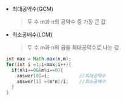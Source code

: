 * 최대공약수(GCM)   
  > 두 수 m과 n의 공약수 중 가장 큰 값
* 최소공배수(LCM)  
  > 두 수 m과 n의 곱을 최대공약수로 나눈 값  
```Java
 int max = Math.max(n,m);     
 for(int i =1;i<max;i++){
   if(n%i==0&&m%i==0){
     answer[0]=i;           //최대공약수
     answer[1] =(m*n)/i;    //최소공배수
   }
 }
``` 
